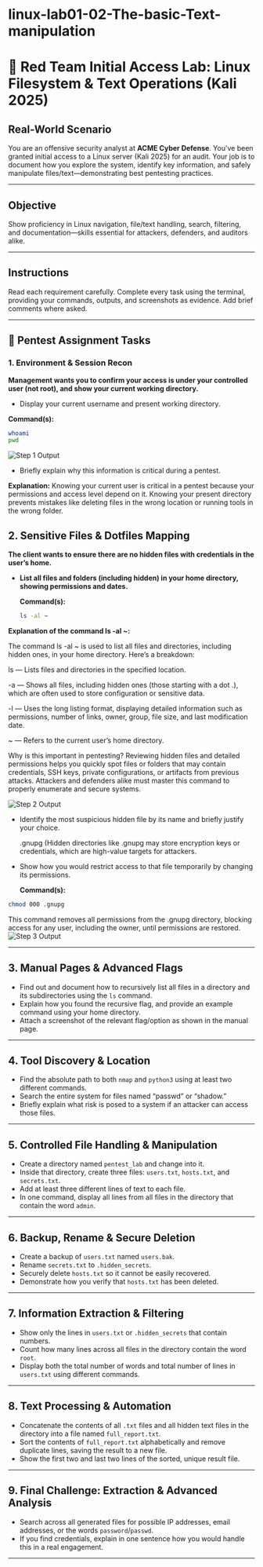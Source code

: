 # linux-lab01-02-The-basic-Text-manipulation

# 🐧 Red Team Initial Access Lab: Linux Filesystem & Text Operations (Kali 2025)

## Real-World Scenario

You are an offensive security analyst at **ACME Cyber Defense**. You’ve been granted initial access to a Linux server (Kali 2025) for an audit. Your job is to document how you explore the system, identify key information, and safely manipulate files/text—demonstrating best pentesting practices.

---

## Objective

Show proficiency in Linux navigation, file/text handling, search, filtering, and documentation—skills essential for attackers, defenders, and auditors alike.

---

## Instructions

Read each requirement carefully. Complete every task using the terminal, providing your commands, outputs, and screenshots as evidence. Add brief comments where asked.

---

## 📝 Pentest Assignment Tasks

### 1. Environment & Session Recon

**Management wants you to confirm your access is under your controlled user (not root), and show your current working directory.**

- Display your current username and present working directory.

**Command(s):**
```bash
whoami
pwd
 ```
![Step 1 Output](evidence/Step1.png)

- Briefly explain why this information is critical during a pentest.
  
**Explanation:**
Knowing your current user is critical in a pentest because your permissions and access level depend on it. Knowing your present directory prevents mistakes like deleting files in the wrong location or running tools in the wrong folder.

## 2. Sensitive Files & Dotfiles Mapping

**The client wants to ensure there are no hidden files with credentials in the user’s home.**

- **List all files and folders (including hidden) in your home directory, showing permissions and dates.**

  **Command(s):**
  ```bash
  ls -al ~
  ```
**Explanation of the command ls -al ~:**
  
The command ls -al ~ is used to list all files and directories, including hidden ones, in your home directory. Here’s a breakdown:

ls — Lists files and directories in the specified location.

-a — Shows all files, including hidden ones (those starting with a dot .), which are often used to store configuration or sensitive data.

-l — Uses the long listing format, displaying detailed information such as permissions, number of links, owner, group, file size, and last modification date.

~ — Refers to the current user’s home directory.

Why is this important in pentesting?
Reviewing hidden files and detailed permissions helps you quickly spot files or folders that may contain credentials, SSH keys, private configurations, or artifacts from previous attacks. Attackers and defenders alike must master this command to properly enumerate and secure systems.

![Step 2 Output](evidence/Step2.png)

- Identify the most suspicious hidden file by its name and briefly justify your choice.
  
  .gnupg
(Hidden directories like .gnupg may store encryption keys or credentials, which are high-value targets for attackers.

- Show how you would restrict access to that file temporarily by changing its permissions.
  
  **Command(s):**
```bash
chmod 000 .gnupg
 ```

This command removes all permissions from the .gnupg directory, blocking access for any user, including the owner, until permissions are restored.
 ![Step 3 Output](evidence/Step3.png)

---

## 3. Manual Pages & Advanced Flags

- Find out and document how to recursively list all files in a directory and its subdirectories using the `ls` command.
- Explain how you found the recursive flag, and provide an example command using your home directory.
- Attach a screenshot of the relevant flag/option as shown in the manual page.

---

## 4. Tool Discovery & Location

- Find the absolute path to both `nmap` and `python3` using at least two different commands.
- Search the entire system for files named “passwd” or “shadow.”
- Briefly explain what risk is posed to a system if an attacker can access those files.

---

## 5. Controlled File Handling & Manipulation

- Create a directory named `pentest_lab` and change into it.
- Inside that directory, create three files: `users.txt`, `hosts.txt`, and `secrets.txt`.
- Add at least three different lines of text to each file.
- In one command, display all lines from all files in the directory that contain the word `admin`.

---

## 6. Backup, Rename & Secure Deletion

- Create a backup of `users.txt` named `users.bak`.
- Rename `secrets.txt` to `.hidden_secrets`.
- Securely delete `hosts.txt` so it cannot be easily recovered.
- Demonstrate how you verify that `hosts.txt` has been deleted.

---

## 7. Information Extraction & Filtering

- Show only the lines in `users.txt` or `.hidden_secrets` that contain numbers.
- Count how many lines across all files in the directory contain the word `root`.
- Display both the total number of words and total number of lines in `users.txt` using different commands.

---

## 8. Text Processing & Automation

- Concatenate the contents of all `.txt` files and all hidden text files in the directory into a file named `full_report.txt`.
- Sort the contents of `full_report.txt` alphabetically and remove duplicate lines, saving the result to a new file.
- Show the first two and last two lines of the sorted, unique result file.

---

## 9. Final Challenge: Extraction & Advanced Analysis

- Search across all generated files for possible IP addresses, email addresses, or the words `password`/`passwd`.
- If you find credentials, explain in one sentence how you would handle this in a real engagement.

---


